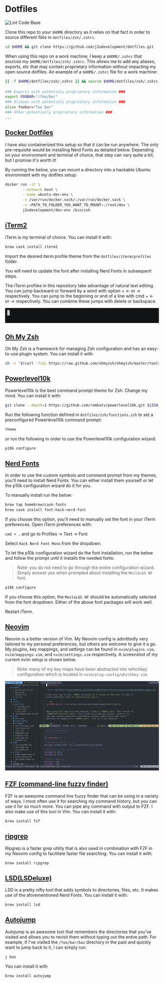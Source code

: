 # Dotfiles

![Lint Code Base](https://github.com/j2udevelopment/dotfiles/workflows/Lint%20Code%20Base/badge.svg)

Clone this repo to your `$HOME` directory as it relies on that fact in order to
source different files in `dotfiles/zsh/.zshrc`.

```zsh
cd $HOME && git clone https://github.com/j2udevelopment/dotfiles.git
```

When using this repo on a work machine, I keep a `$HOME/.zshrc` that sources my
`$HOME/dotfiles/zsh/.zshrc`. This allows me to add any aliases, exports, etc
that may contain proprietary information without impacting my open source
dotfiles. An example of a `$HOME/.zshrc` file for a work machine:

```zsh
[[ -f $HOME/dotfiles/zsh/.zshrc ]] && source $HOME/dotfiles/zsh/.zshrc

### Exports with potentialy proprietary information ###
export FOOBAR="/foo/bar"
### Aliases with potentialy proprietary information ###
alias foobar="foo bar"
### Other potentially proprietary information ###
...
```

## [Docker Dotfiles](https://hub.docker.com/repository/docker/j2udevelopment/dev-env)

I have also containerized this setup so that it can be run anywhere. The only
pre-requisite would be installing Nerd Fonts as detailed below. Depending on
your environment and terminal of choice, that step can vary quite a bit, but I
promise it's worth it!

By running the below, you can mount a directory into a hackable Ubuntu
environment with my dotfiles setup:

```bash
docker run -it \
        --network host \
        --name ubuntu-dev-env \
        -v /var/run/docker.sock/:/var/run/docker.sock \
        -v <PATH_TO_FOLDER_YOU_WANT_TO_MOUNT>:/root/dev \
        j2udevelopment/dev-env /bin/zsh
```

## [iTerm2](https://www.iterm2.com/)

iTerm is my terminal of choice. You can install it with:

```zsh
brew cask install iterm2
```

Import the desired iterm profile theme from the `dotfiles/iterm/profiles`
folder.

You will need to update the font after installing Nerd Fonts in subsequent
steps.

The iTerm profiles in this repository take advantage of natural text editing.
You can jump backward or forward by a word with option + &#8592; or &#8594;
respectively. You can jump to the beginning or end of a line with cmd + &#8592;
or &#8594; respectively. You can combine these jumps with delete or backspace.

![iTerm](assets/iterm-natural-text-editing.gif)

## [Oh My Zsh](https://ohmyz.sh/)

Oh My Zsh is a framework for managing Zsh configuration and has an easy-to-use
plugin system. You can install it with:

```zsh
sh -c "$(curl -fsSL https://raw.github.com/ohmyzsh/ohmyzsh/master/tools/install.sh)"
```

## [Powerlevel10k](https://github.com/romkatv/powerlevel10k)

Powerlevel10k is the best command prompt theme for Zsh. Change my mind. You can
install it with:

```bash
git clone --depth=1 https://github.com/romkatv/powerlevel10k.git ${ZSH_CUSTOM:-~/.oh-my-zsh/custom}/themes/powerlevel10k
```

Run the following function defined in `dotfiles/zsh/functions.zsh` to set a
preconfigured Powerlevel10k command prompt:

```zsh
theme
```

or run the following in order to use the Powerlevel10k configuration wizard:

```zsh
p10k configure
```

## [Nerd Fonts](https://github.com/ryanoasis/nerd-fonts)

In order to use the custom symbols and command prompt from my themes, you'll
need to install Nerd Fonts. You can either install them yourself or let the p10k
configuration wizard do it for you.

To manually install run the below:

```zsh
brew tap homebrew/cask-fonts
brew cask install font-hack-nerd-font
```

If you choose this option, you'll need to manually set the font in your iTerm
preferences. Open iTerm preferences with:

`cmd + ,` and go to Profiles -> Text -> Font

Select `Hack Nerd Font Mono` from the dropdown.

To let the p10k configuration wizard do the font installation, run the below and
follow the prompt until it installs the needed fonts:

> Note: you do not need to go through the entire configuration wizard. Simply
> answer yes when prompted about installing the `MesloLGS NF` font.

```zsh
p10k configure
```

If you choose this option, the `MesloLGS NF` should be automatically selected
from the font dropdown. Either of the above font packages will work well.

Restart iTerm.

## [Neovim](https://neovim.io/)

Neovim is a better version of Vim. My Neovim config is admittedly very tailored
to my personal preferences, but others are welcome to give it a go. My plugins,
key mappings, and settings can be found in `nvim/plugins.vim`,
`nvim/mappings.vim`, and `nvim/settings.vim` respectively. A screenshot of my
current nvim setup is shown below.

> Note: many of my key maps have been abstracted into whichkey configuration
> which is located in `nvim/plug-config/whichkey.vim`

![Neovim](assets/nvim-example.png)

## [FZF (command-line fuzzy finder)](https://github.com/junegunn/fzf)

FZF is an awesome command line fuzzy finder that can be using in a variety of
ways. I most often use it for searching my command history, but you can use it
for so much more. You can pipe any command with output to FZF. I also make use
of this tool in Vim. You can install it with:

```zsh
brew install fzf
```

## [ripgrep](https://github.com/BurntSushi/ripgrep)

Ripgrep is a faster grep utility that is also used in combination with FZF in my
Neovim config to facilitate faster file searching. You can install it with:

```zsh
brew install ripgrep
```

## [LSD(LSDeluxe)](https://github.com/Peltoche/lsd)

LSD is a pretty nifty tool that adds symbols to directories, files, etc. It
makes use of the aforementioned Nerd Fonts. You can install it with:

```zsh
brew install lsd
```

## [Autojump](https://github.com/wting/autojump)

Autojump is an awesome tool that remembers the directories that you've visited
and allows you to revisit them without typing out the entire path. For example,
if I've visited the `/foo/bar/baz` directory in the past and quickly want to
jump back to it, I can simply run:

```zsh
j baz
```

You can install it with

```zsh
brew install autojump
```
